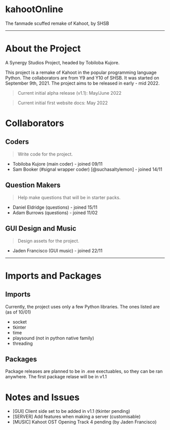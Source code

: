# kahootOnline
The fanmade scuffed remake of Kahoot, by SHSB

------------------------------

About the Project
=================

A Synergy Studios Project, headed by Tobiloba Kujore.

This project is a remake of Kahoot in the popular programming language Python.
The collaborators are from Y9 and Y10 of SHSB. It was started on September 9th, 2021.
The project aims to be released in early - mid 2022.

> Current initial alpha release (v1.1): May/June 2022

> Current initial first website docs: May 2022

Collaborators
=============

Coders
------

> Write code for the project.
- Tobiloba Kujore (main coder) - joined 09/11
- Sam Booker (#signal wrapper coder) [@suchasaltylemon] - joined 14/11

Question Makers
---------------

> Help make questions that will be in starter packs.
- Daniel Eldridge (questions) - joined 15/11
- Adam Burrows (questions) - joined 11/02

GUI Design and Music
--------------------

> Design assets for the project.
- Jaden Francisco (GUI music) - joined 22/11

---------------

Imports and Packages
====================

Imports
-------

Currently, the project uses only a few Python libraries.
The ones listed are (as of 10/01)

- socket
- tkinter
- time
- playsound (not in python native family)
- threading

Packages
--------

Package releases are planned to be in .exe exectuables, so they can be ran anywhere.
The first package relase will be in v1.1

Notes and Issues
================

- [GUI] Client side set to be added in v1.1 (tkinter pending)
- [SERVER] Add features when making a server (customisable)
- [MUSIC] Kahoot OST Opening Track 4 pending (by Jaden Francisco)
